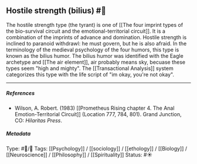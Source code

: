 ## Hostile strength (bilius) #🧠 

The hostile strength type (the tyrant) is one of [[The four imprint types of the bio-survival circuit and the emotional-territorial circuit]]. It is a combination of the imprints of advance and domination. Hostile strength is inclined to paranoid withdrawl: he must govern, but he is also afraid. In the terminology of the medieval psychology of the four humors, this type is known as the bilius humor. The bilius humor was identified with the Eagle archetype and [[The air element]], air probably means sky, becuase these types seem "high and mighty". The [[Transactional Analysis]] system categorizes this type with the life script of "im okay, you're not okay". 

___

##### References

 - Wilson, A. Robert. (1983) [[Prometheus Rising chapter 4. The Anal Emotion-Territorial Circuit]] (Location 777, 784, 801). Grand Junction, CO: _Hilaritas Press_.

##### Metadata

Type: #🔵/🔵 
Tags: [[Psychology]] / [[sociology]] / [[ethology]] / [[Biology]] / [[Neuroscience]] / [[Philosophy]] / [[Spirituality]] 
Status: #☀️  